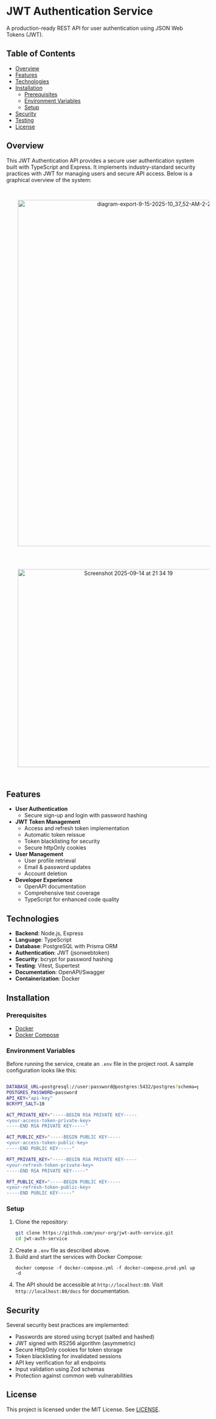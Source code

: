 # JWT Authentication Service

A production-ready REST API for user authentication using JSON Web Tokens (JWT).

## Table of Contents

- [Overview](#overview)
- [Features](#features)
- [Technologies](#technologies)
- [Installation](#installation)
  - [Prerequisites](#prerequisites)
  - [Environment Variables](#environment-variables)
  - [Setup](#setup)
- [Security](#security)
- [Testing](#testing)
- [License](#license)

## Overview

This JWT Authentication API provides a secure user authentication system built with TypeScript and Express. It implements industry-standard security practices with JWT for managing users and secure API access. Below is a graphical overview of the system:

<p align="center">
  <img 
    width="700" 
    height="910" 
    alt="diagram-export-9-15-2025-10_37_52-AM-2-2" 
    src="https://github.com/user-attachments/assets/3d9bcd9a-8938-4144-9ec5-23ff83d64d1a" 
    style="padding: 30px;"
  />
  <img 
    src="https://github.com/user-attachments/assets/7e02e18a-f534-4d1f-b6ff-207ad563cd80" 
    alt="Screenshot 2025-09-14 at 21 34 19" 
    width="566" height="520" 
    style="padding: 30px;" 
  />
</p>

## Features

- **User Authentication**
  - Secure sign-up and login with password hashing
- **JWT Token Management**
  - Access and refresh token implementation
  - Automatic token reissue
  - Token blacklisting for security
  - Secure httpOnly cookies
- **User Management**
  - User profile retrieval
  - Email & password updates
  - Account deletion
- **Developer Experience**
  - OpenAPI documentation
  - Comprehensive test coverage
  - TypeScript for enhanced code quality

## Technologies

- **Backend**: Node.js, Express
- **Language**: TypeScript
- **Database**: PostgreSQL with Prisma ORM
- **Authentication**: JWT (jsonwebtoken)
- **Security**: bcrypt for password hashing
- **Testing**: Vitest, Supertest
- **Documentation**: OpenAPI/Swagger
- **Containerization**: Docker

## Installation

### Prerequisites

- [Docker](https://docs.docker.com/get-docker/)
- [Docker Compose](https://docs.docker.com/compose/install/)

### Environment Variables

Before running the service, create an `.env` file in the project root. A sample configuration looks like this:

```bash

DATABASE_URL=postgresql://user:password@postgres:5432/postgres?schema=public
POSTGRES_PASSWORD=password
API_KEY="api-key"
BCRYPT_SALT=10

ACT_PRIVATE_KEY="-----BEGIN RSA PRIVATE KEY-----
<your-access-token-private-key>
-----END RSA PRIVATE KEY-----"

ACT_PUBLIC_KEY="-----BEGIN PUBLIC KEY-----
<your-access-token-public-key>
-----END PUBLIC KEY-----"

RFT_PRIVATE_KEY="-----BEGIN RSA PRIVATE KEY-----
<your-refresh-token-private-key>
-----END RSA PRIVATE KEY-----"

RFT_PUBLIC_KEY="-----BEGIN PUBLIC KEY-----
<your-refresh-token-public-key>
-----END PUBLIC KEY-----"
```

### Setup

1. Clone the repository:
   ```bash
   git clone https://github.com/your-org/jwt-auth-service.git
   cd jwt-auth-service
   ```
2. Create a `.env` file as described above.
3. Build and start the services with Docker Compose:
   ```
   docker compose -f docker-compose.yml -f docker-compose.prod.yml up -d
   ```
4. The API should be accessible at `http://localhost:80`. Visit `http://localhost:80/docs` for documentation.

## Security

Several security best practices are implemented:

- Passwords are stored using bcrypt (salted and hashed)
- JWT signed with RS256 algorithm (asymmetric)
- Secure HttpOnly cookies for token storage
- Token blacklisting for invalidated sessions
- API key verification for all endpoints
- Input validation using Zod schemas
- Protection against common web vulnerabilities

## License

This project is licensed under the MIT License. See [LICENSE](./LICENSE).
